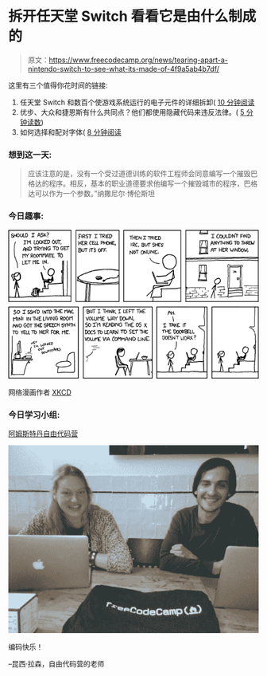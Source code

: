 # 拆开任天堂 Switch 看看它是由什么制成的

> 原文：<https://www.freecodecamp.org/news/tearing-apart-a-nintendo-switch-to-see-what-its-made-of-4f9a5ab4b7df/>

这里有三个值得你花时间的链接:

1.  任天堂 Switch 和数百个使游戏系统运行的电子元件的详细拆卸( [10 分钟阅读](http://bit.ly/2lKyp5z)
2.  优步、大众和捷恩斯有什么共同点？他们都使用隐藏代码来违反法律。( [5 分钟读数](http://bit.ly/2lKAqie))
3.  如何选择和配对字体( [8 分钟阅读](http://bit.ly/2m6fqnf)

### 想到这一天:

> 应该注意的是，没有一个受过道德训练的软件工程师会同意编写一个摧毁巴格达的程序。相反，基本的职业道德要求他编写一个摧毁城市的程序，巴格达可以作为一个参数。”纳撒尼尔·博伦斯坦

### 今日趣事:

![lJDbHPOKmiY8jyGYzsDIwsf1XqmpY8fRFH6a](img/d3009cce8ee69922d6b6ee39591d0b65.png)

网络漫画作者 [XKCD](https://xkcd.com/530/)

### 今日学习小组:

[阿姆斯特丹自由代码营](http://bit.ly/2lqleec)

![819ZoyvtcqRNttiofNxgkTUx0J05kNREHkCu](img/5df578a93aa4fd84439edf89af78f777.png)

编码快乐！

–昆西·拉森，自由代码营的老师